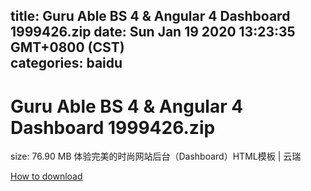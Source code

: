 
title: Guru Able BS 4 & Angular 4 Dashboard 1999426.zip
date: Sun Jan 19 2020 13:23:35 GMT+0800 (CST)    
categories: baidu
---

# Guru Able BS 4 & Angular 4 Dashboard 1999426.zip
size: 76.90 MB
 体验完美的时尚网站后台（Dashboard）HTML模板 | 云瑞
 

[How to download](https://bpcam.bemobtrk.com/go/2ceec3aa-1ca2-46d6-b9ff-aaa5c184517c?jno=575)